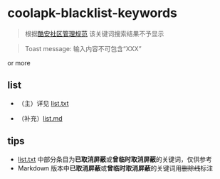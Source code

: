 # coolapk-blacklist-keywords

> 根据[酷安社区管理规范](https://github.com/Coolapk-Fan/communitySpecification) 该关键词搜索结果不予显示

> Toast message: 输入内容不可包含“XXX”

 or more
## list
-  （主）详见 [list.txt](https://github.com/Coolapk-Fan/coolapk-blacklist-keywords/blob/master/list.txt)

-  （补充）[list.md](https://github.com/Coolapk-Fan/coolapk-blacklist-keywords/blob/master/list.txt)
## tips
-  [list.txt](https://github.com/Coolapk-Fan/coolapk-blacklist-keywords/blob/master/list.txt) 中部分条目为**已取消屏蔽**或**曾临时取消屏蔽**的关键词，仅供参考
-  Markdown 版本中**已取消屏蔽**或**曾临时取消屏蔽**的关键词用~~删除线~~标注
